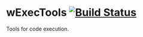 
# wExecTools [![Build Status](https://travis-ci.org/Wandalen/wExecTools.svg?branch=master)](https://travis-ci.org/Wandalen/wExecTools)

Tools for code execution.









